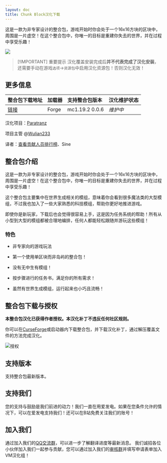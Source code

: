 ```yaml
---
layout: doc
title: Chunk Block汉化下载
---
```


这是一款为非专家设计的整合包，游戏开始时你会处于一个16x16方块的区块中，周围是一片虚空！在这个整合包中，你唯一的目标是重建你失去的世界，并在过程中享受乐趣！

![](https://www.bisecthosting.com/images/CF/Chunk_Block/BH_NU_HEADER.png)

> [!IMPORTANT] 重要提示
> 汉化覆盖安装完成后**并不代表完成了汉化安装**，还需要手动在游戏`选项`->`资源包`中启用汉化资源包！否则汉化无效！

<DownloadLinks :methods="[
  { id: 'lanzou', text: '下载汉化', icon: '/imgs/svg/lanzou.svg', link: 'https://vmhanhuazu.lanzouo.com/s/chunkblock' },
  { id: 'bilibili', text: '安装教程视频', icon: '/imgs/svg/bilibili.svg', link: 'https://www.bilibili.com/video/BV1JNDrYEERd' },
  { id: 'curseforge', text: 'i18n自动汉化更新模组', icon: '/imgs/svg/curseforge.svg', link: 'https://www.curseforge.com/minecraft/mc-mods/i18nupdatemod/download/5841609' },
  { id: 'lazy', text: '懒汉下载', icon: '/imgs/logo/logo_64.png', link: 'https://vmhanhuazu.lanzouo.com/s/chunkblock' }
]" />

## 更多信息

| 整合包下载地址                                                    | 加载器 | 支持整合包版本 | 汉化维护状态 |
| :---------------------------------------------------------------- | :----- | :------------- | :----------- |
| [链接](https://www.curseforge.com/minecraft/modpacks/chunk-block) | Forge  | mc1.19.2 0.0.6 | _维护中_     |

汉化项目：[Paratranz](https://paratranz.cn/projects/11916)

项目主管 @[Wulian233](https://github.com/Wulian233)

译者：[查看贡献人员排行榜](https://paratranz.cn/projects/11916/leaderboard)、Sine

## 整合包介绍

这是一款为非专家设计的整合包，游戏开始时你会处于一个16x16方块的区块中，周围是一片虚空！在这个整合包中，你唯一的目标是重建你失去的世界，并在过程中享受乐趣！

这个整合包主要集中在世界生成相关的模组，意味着你会看到很多魔法类的大型模组，不过我也加入了一些大家熟悉的科技模组，帮助你更好地推进游戏。

即使你是新玩家，下载后也会觉得很容易上手，这是因为任务系统的帮助！所有从小型到大型的模组都被合理地编排，任何人都能轻松跟随并游玩这些模组！

### 特色

- 非专家向的游戏玩法

- 第一个使用单区块而非岛屿的整合包！

- 没有无中生有模组！

- 按步骤进行的任务书，满足你的所有需求！

- 虽然有世界生成模组，运行起来也小巧且流畅！

## 整合包下载与授权

**本整合包汉化已获得作者授权。本汉化补丁不违反任何社区规则。**

你可以在[CurseForge](https://www.curseforge.com/minecraft/modpacks/chunk-block)或启动器内下载整合包，并下载汉化补丁，通过解压覆盖文件的方法完成汉化。

![授权](/imgs/authorization/chunk.png)

## 支持版本

支持整合包最新版本。

## 支持我们

您的支持与鼓励是我们前进的动力！我们一直在用爱发电。如果在您条件允许的情况下，可以在爱发电支持我们！还可以在B站免费关注我们的账号！

## 加入我们

通过加入我们的[QQ交流群](/community)，可以进一步了解翻译进度等最新消息。
我们诚招各位小伙伴加入我们一起参与贡献，您可以通过加入我们的[审核群](/join)并填写申请表单加入VM汉化组！
